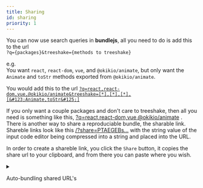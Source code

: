 ```yaml
---
title: Sharing
id: sharing
priority: 1
---
```

You can now use search queries in **bundlejs**, all you need to do is add this to the url  
`?q={packages}&treeshake={methods to treeshake}`  
  
e.g.  
You want `react`, `react-dom`, `vue`, and `@okikio/animate`, but only want the `Animate` and `toStr` methods exported from `@okikio/animate`.  
  
You would add this to the url [`?q=react,react-dom,vue,@okikio/animate&treeshake=[*],[*],[*],[&#123;Animate,toStr&#125;]`](/?q=react,react-dom,vue,@okikio/animate&treeshake=[*],[*],[*],[&#123;Animate,toStr&#125;])
  
If you only want a couple packages and don't care to treeshake, then all you need is something like this, [?q=react,react-dom,vue,@okikio/animate](/?q=react,react-dom,vue,@okikio/animate) . There is another way to share a reproduciable bundle, the sharable link. Shareble links look like this [/?share=PTAEGEBs...](/?share=PTAEGEBsEsGMGtQCUCuA7UAzA9gJ1AC4AWApqAELoAmkJVoA1KALLRrSbR2OgDiAXtAAOQ7kICGCcQHMyAZ2j8SAKBIAPIXgKgAVFlzYAtqABEAAWzxoV7MHHtD4giRMBuIA) with the string value of the input code editor being compressed into a string and placed into the URL.  
  
In order to create a shareble link, you click the `Share` button, it copies the share url to your clipboard, and from there you can paste where you wish.  
  
<!-- **Auto-bundling shared URL's**

If you would like to bundle your code when the share URL is loaded, add `bundle` to the url, e.g. [/?bundle&q=@okikio/animate](/?q=@okikio/animate&bundle) or [/?bundle&share=PTAEGEBs...](/?bundle&share=PTAEGEBsEsGMGtQCUCuA7UAzA9gJ1AC4AWApqAELoAmkJVoA1KALLRrSbR2OgDiAXtAAOQ7kICGCcQHMyAZ2j8SAKBIAPIXgKgAVFlzYAtqABEAAWzxoV7MHHtD4giRMBuIA) -->

<details class="accordian bg-white border border-gray-300 dark:bg-elevated dark:border-gray-700 rounded-md">
    <summary>
        <p class="px-4 py-2 cursor-pointer select-none">Auto-bundling shared URL's</p>
    </summary>
    <div class="content pl-4 pr-2 py-4">
        <p>If you would like to bundle your code when the share URL is loaded, add <code>bundle</code> to the url, e.g. <a href="/?q=@okikio/animate&amp;bundle" rel="noopener">/?bundle&q=@okikio/animate</a> or <a href="/?bundle&amp;share=PTAEGEBsEsGMGtQCUCuA7UAzA9gJ1AC4AWApqAELoAmkJVoA1KALLRrSbR2OgDiAXtAAOQ7kICGCcQHMyAZ2j8SAKBIAPIXgKgAVFlzYAtqABEAAWzxoV7MHHtD4giRMBuIA" rel="noopener">/?bundle&share=PTAEGEBs...</a></p>
    </div>
</details>